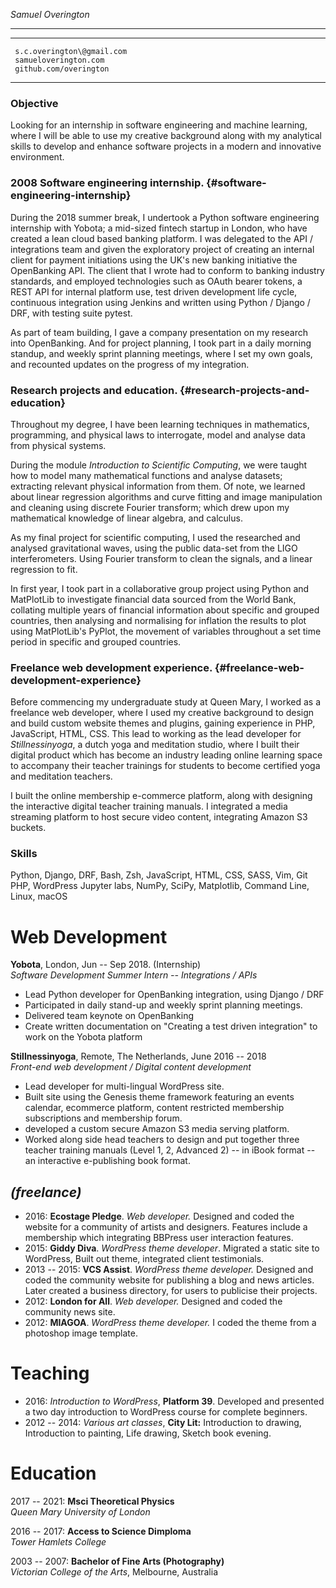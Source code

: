 *Samuel Overington*

------------------------------------------------------------------------

  -- ---------------------------
     s.c.overington\@gmail.com
     samueloverington.com
     github.com/overington
  -- ---------------------------

### Objective

Looking for an internship in software engineering and machine learning,
where I will be able to use my creative background along with my
analytical skills to develop and enhance software projects in a modern
and innovative environment.

### 2008 Software engineering internship. {#software-engineering-internship}

During the 2018 summer break, I undertook a Python software engineering
internship with Yobota; a mid-sized fintech startup in London, who have
created a lean cloud based banking platform. I was delegated to the API
/ integrations team and given the exploratory project of creating an
internal client for payment initiations using the UK's new banking
initiative the OpenBanking API. The client that I wrote had to conform
to banking industry standards, and employed technologies such as OAuth
bearer tokens, a REST API for internal platform use, test driven
development life cycle, continuous integration using Jenkins and written
using Python / Django / DRF, with testing suite pytest.

As part of team building, I gave a company presentation on my research
into OpenBanking. And for project planning, I took part in a daily
morning standup, and weekly sprint planning meetings, where I set my own
goals, and recounted updates on the progress of my integration.

### Research projects and education. {#research-projects-and-education}

Throughout my degree, I have been learning techniques in mathematics,
programming, and physical laws to interrogate, model and analyse data
from physical systems.

During the module *Introduction to Scientific Computing*, we were taught
how to model many mathematical functions and analyse datasets;
extracting relevant physical information from them. Of note, we learned
about linear regression algorithms and curve fitting and image
manipulation and cleaning using discrete Fourier transform; which drew
upon my mathematical knowledge of linear algebra, and calculus.

As my final project for scientific computing, I used the researched and
analysed gravitational waves, using the public data-set from the LIGO
interferometers. Using Fourier transform to clean the signals, and a
linear regression to fit.

In first year, I took part in a collaborative group project using Python
and MatPlotLib to investigate financial data sourced from the World
Bank, collating multiple years of financial information about specific
and grouped countries, then analysing and normalising for inflation the
results to plot using MatPlotLib's PyPlot, the movement of variables
throughout a set time period in specific and grouped countries.

### Freelance web development experience. {#freelance-web-development-experience}

Before commencing my undergraduate study at Queen Mary, I worked as a
freelance web developer, where I used my creative background to design
and build custom website themes and plugins, gaining experience in PHP,
JavaScript, HTML, CSS. This lead to working as the lead developer for
*Stillnessinyoga*, a dutch yoga and meditation studio, where I built
their digital product which has become an industry leading online
learning space to accompany their teacher trainings for students to
become certified yoga and meditation teachers.

I built the online membership e-commerce platform, along with designing
the interactive digital teacher training manuals. I integrated a media
streaming platform to host secure video content, integrating Amazon S3
buckets.

### Skills

Python, Django, DRF, Bash, Zsh, JavaScript, HTML, CSS, SASS, Vim, Git
PHP, WordPress Jupyter labs, NumPy, SciPy, Matplotlib, Command Line,
Linux, macOS

Web Development
===============

**Yobota**, London, Jun -- Sep 2018. (Internship)\
*Software Development Summer Intern -- Integrations / APIs*

-   Lead Python developer for OpenBanking integration, using Django /
    DRF
-   Participated in daily stand-up and weekly sprint planning meetings.
-   Delivered team keynote on OpenBanking
-   Create written documentation on "Creating a test driven integration"
    to work on the Yobota platform

**Stillnessinyoga**, Remote, The Netherlands, June 2016 -- 2018\
*Front-end web development / Digital content development*

-   Lead developer for multi-lingual WordPress site.
-   Built site using the Genesis theme framework featuring an events
    calendar, ecommerce platform, content restricted membership
    subscriptions and membership forum.
-   developed a custom secure Amazon S3 media serving platform.
-   Worked along side head teachers to design and put together three
    teacher training manuals (Level 1, 2, Advanced 2) -- in iBook format
    -- an interactive e-publishing book format.

*(freelance)*
-------------

-   2016: **Ecostage Pledge**. *Web developer.* Designed and coded the
    website for a community of artists and designers. Features include a
    membership which integrating BBPress user interaction features.
-   2015: **Giddy Diva**. *WordPress theme developer*. Migrated a static
    site to WordPress, Built out theme, integrated client testimonials.
-   2013 -- 2015: **VCS Assist**. *WordPress theme developer.* Designed
    and coded the community website for publishing a blog and news
    articles. Later created a business directory, for users to publicise
    their projects.
-   2012: **London for All**. *Web developer.* Designed and coded the
    community news site.
-   2012: **MIAGOA**. *WordPress theme developer.* I coded the theme
    from a photoshop image template.

Teaching
========

-   2016: *Introduction to WordPress*, **Platform 39**. Developed and
    presented a two day introduction to WordPress course for complete
    beginners.
-   2012 -- 2014: *Various art classes*, **City Lit:** Introduction to
    drawing, Introduction to painting, Life drawing, Sketch book
    evening.

Education
=========

2017 -- 2021: **Msci Theoretical Physics**\
*Queen Mary University of London*

2016 -- 2017: **Access to Science Dimploma**\
*Tower Hamlets College*

2003 -- 2007: **Bachelor of Fine Arts (Photography)**\
*Victorian College of the Arts*, Melbourne, Australia
